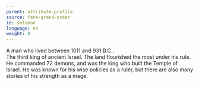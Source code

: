 ```yaml
---
parent: attribute.profile
source: fate-grand-order
id: solomon
language: en
weight: 0
---
```


A man who lived between 1011 and 931 B.C..  
The third king of ancient Israel.
The land flourished the most under his rule.
He commanded 72 demons, and was the king who built the Temple of Israel.
He was known for his wise policies as a ruler, but there are also many stories of his strength as a mage.
